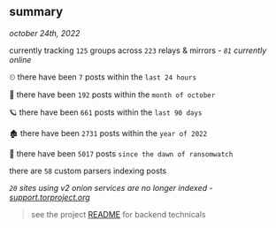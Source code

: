 
## summary
_october 24th, 2022_

currently tracking `125` groups across `223` relays & mirrors - _`81` currently online_

⏲ there have been `7` posts within the `last 24 hours`

🦈 there have been `192` posts within the `month of october`

🪐 there have been `661` posts within the `last 90 days`

🏚 there have been `2731` posts within the `year of 2022`

🦕 there have been `5017` posts `since the dawn of ransomwatch`

there are `58` custom parsers indexing posts

_`20` sites using v2 onion services are no longer indexed - [support.torproject.org](https://support.torproject.org/onionservices/v2-deprecation/)_

> see the project [README](https://github.com/joshhighet/ransomwatch#ransomwatch--) for backend technicals
